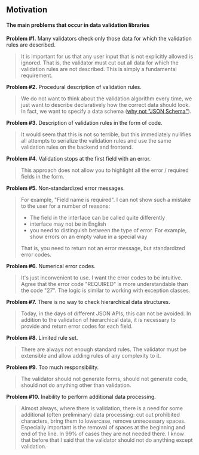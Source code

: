 ## Motivation

#### The main problems that occur in data validation libraries

**Problem #1.** Many validators check only those data for which the validation rules are described. 

> It is important for us that any user input that is not explicitly allowed is ignored. That is, the validator must cut out all data for which the validation rules are not described. This is simply a fundamental requirement.

**Problem #2.** Procedural description of validation rules.

> We do not want to think about the validation algorithm every time, we just want to describe declaratively how the correct data should look. In fact, we want to specify a data schema ([why not "JSON Schema"](core-concepts.md#why-not-json-schema)).

**Problem #3.** Description of validation rules in the form of code. 

> It would seem that this is not so terrible, but this immediately nullifies all attempts to serialize the validation rules and use the same validation rules on the backend and frontend.

**Problem #4.** Validation stops at the first field with an error.

> This approach does not allow you to highlight all the error / required fields in the form.

**Problem #5.** Non-standardized error messages.

> For example, "Field name is required". I can not show such a mistake to the user for a number of reasons:
>
> * The field in the interface can be called quite differently
> * interface may not be in English
> * you need to distinguish between the type of error. For example, show errors on an empty value in a special way
>
> That is, you need to return not an error message, but standardized error codes.

**Problem #6.** Numerical error codes.

> It's just inconvenient to use. I want the error codes to be intuitive. Agree that the error code "REQUIRED" is more understandable than the code "27". The logic is similar to working with exception classes.

**Problem #7.** There is no way to check hierarchical data structures.

> Today, in the days of different JSON APIs, this can not be avoided. In addition to the validation of hierarchical data, it is necessary to provide and return error codes for each field.

**Problem #8.** Limited rule set.

> There are always not enough standard rules. The validator must be extensible and allow adding rules of any complexity to it.

**Problem #9.** Too much responsibility.

> The validator should not generate forms, should not generate code, should not do anything other than validation.

**Problem #10.** Inability to perform additional data processing.

> Almost always, where there is validation, there is a need for some additional (often preliminary) data processing: cut out prohibited characters, bring them to lowercase, remove unnecessary spaces. Especially important is the removal of spaces at the beginning and end of the line. In 99% of cases they are not needed there. I know that before that I said that the validator should not do anything except validation.